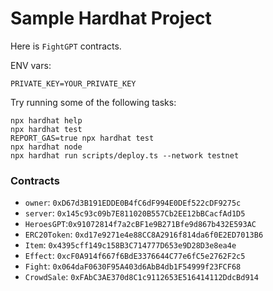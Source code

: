 # Sample Hardhat Project

Here is `FightGPT` contracts.

ENV vars:
```
PRIVATE_KEY=YOUR_PRIVATE_KEY
```

Try running some of the following tasks:

```shell
npx hardhat help
npx hardhat test
REPORT_GAS=true npx hardhat test
npx hardhat node
npx hardhat run scripts/deploy.ts --network testnet
```

### Contracts
  * `owner`: `0xD67d3B191EDDE0B4fC6dF994E0DEf522cDF9275c`
  * `server`: `0x145c93c09b7E811020B557Cb2EE12bBCacfAd1D5`
  * `HeroesGPT`:`0x91072814f7a2cBF1e9B271Bfe9d867b432E593AC`
  * `ERC20Token`: `0xd17e9271e4e88CC8A2916f814da6f0E2ED7013B6`
  * `Item`: `0x4395cff149c158B3C714777D653e9D28D3e8ea4e`
  * `Effect`: `0xcF0A914f667f6BdE3376644C77e6fC5e2762F2c5`
  * `Fight`: `0x064daF0630F95A403d6AbB4db1F54999f23FCF68`
  * `CrowdSale`: `0xFAbC3AE370d8C1c9112653E516414112DdcBd914`

